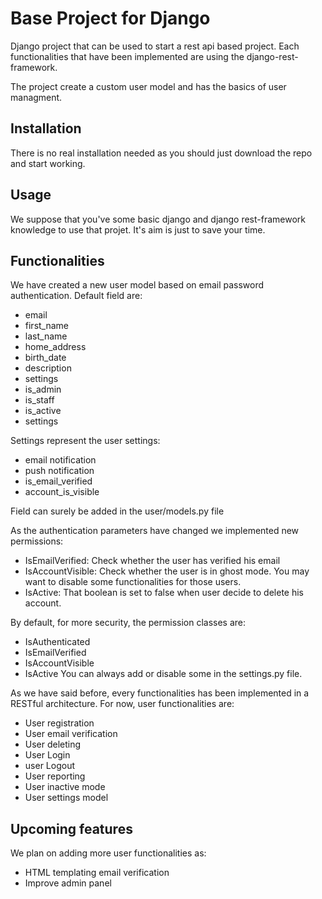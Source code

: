 # Base Project for Django

Django project that can be used to start a rest api based project. Each functionalities that have been implemented are using the django-rest-framework.

The project create a custom user model and has the basics of user managment. 

## Installation
There is no real installation needed as you should just download the repo and start working.

## Usage 
We suppose that you've some basic django and django rest-framework knowledge to use that projet. It's aim is just to save your time.

## Functionalities
We have created a new user model based on email password authentication. Default field are:
- email
- first_name
- last_name
- home_address
- birth_date
- description
- settings
- is_admin 
- is_staff 
- is_active
- settings

Settings represent the user settings:
- email notification
- push notification
- is_email_verified 
- account_is_visible

Field can surely be added in the user/models.py file

As the authentication parameters have changed we implemented new permissions:
- IsEmailVerified: Check whether the user has verified his email
- IsAccountVisible: Check whether the user is in ghost mode. You may want to disable some functionalities for those users.
- IsActive: That boolean is set to false when user decide to delete his account.

By default, for more security, the permission classes are:
- IsAuthenticated
- IsEmailVerified
- IsAccountVisible
- IsActive
You can always add or disable some in the settings.py file.
 
As we have said before, every functionalities has been implemented in a RESTful architecture. 
For now, user functionalities are:
- User registration
- User email verification
- User deleting
- User Login
- user Logout
- User reporting
- User inactive mode
- User settings model

## Upcoming features
We plan on adding more user functionalities as:
- HTML templating email verification
- Improve admin panel
